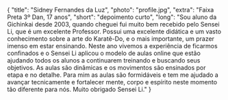 {
    "title": "Sidney Fernandes da Luz",
    "photo": "profile.jpg",
    "extra": "Faixa Preta 3º Dan, 17 anos",
    "short": "depoimento curto",
    "long": "Sou aluno da Gichinkai desde 2003, quando cheguei fui muito bem recebido pelo Sensei Li, que é um excelente Professor. Possui uma excelente didática e um vasto conhecimento sobre a arte do Karatê-Do, e o mais importante, um prazer imenso em estar ensinando. Neste ano vivemos a experiência de ficarmos confinados e o Sensei Li aplicou o modelo de aulas online que estão ajudando todos os alunos a continuarem treinando e buscando seus objetivos. As aulas são dinâmicas e os movimentos são ensinados por etapa e no detalhe. Para mim as aulas são formidáveis e tem me ajudado a avançar tecnicamente e fortalecer mente, corpo e espírito neste momento tão diferente para nós. Muito obrigado Sensei Li."
}